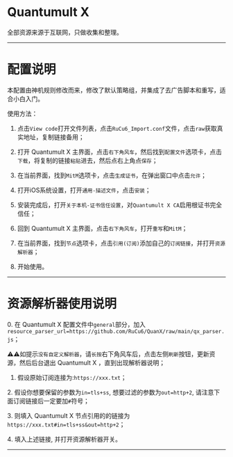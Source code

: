 # Quantumult X
全部资源来源于互联网，只做收集和整理。

------------------------------

# 配置说明

本配置由神机规则修改而来，修改了默认策略组，并集成了去广告脚本和重写，适合小白入门。

使用方法：

1. 点击`View code`打开文件列表，点击`RuCu6_Import.conf`文件，点击`raw`获取真实地址，复制链接备用；

2. 打开 Quantumult X 主界面，点击`右下角风车`，然后找到`配置文件`选项卡，点击`下载`，将复制的链接`粘贴`进去，然后点右上角点`保存`；

3. 在当前界面，找到`MitM`选项卡，点击`生成证书`，在弹出窗口中点击`允许`；

4. 打开iOS系统设置，打开`通用-描述文件`，点击`安装`；

5. 安装完成后，打开`关于本机-证书信任设置`，对`Quantumult X CA`启用根证书完全信任；

6. 回到 Quantumult X 主界面，点击`右下角风车`，打开`重写`和`MitM`；

7. 在当前界面，找到`节点`选项卡，点击`引用(订阅)`添加自己的`订阅链接`，并打开`资源解析器`；

8. 开始使用。

------------------------------

# 资源解析器使用说明

0️. 在 Quantumult X 配置文件中`general`部分，加入`resource_parser_url=https://github.com/RuCu6/QuanX/raw/main/qx_parser.js`；

   ⚠️⚠️如提示`没有自定义解析器`，请`长按`右下角风车后，点击左侧`刷新`按钮，更新资源，然后后台退出 Quantumult X ，直到出现解析器说明；

1. 假设原始订阅连接为:`https://xxx.txt`；

2️. 假设你想要保留的参数为`in=tls+ss`, 想要过滤的参数为`out=http+2`, 请注意下面订阅链接后一定要加`#`符号；

3️. 则填入 Quantumult X 节点引用的的链接为`https://xxx.txt#in=tls+ss&out=http+2`；

4️. 填入上述链接, 并打开资源解析器开关。

------------------------------
